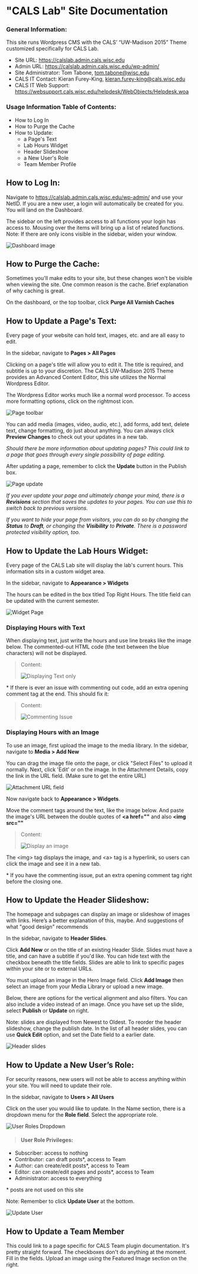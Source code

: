 # "CALS Lab" Site Documentation

### General Information:

This site runs Wordpress CMS with the CALS’ “UW-Madison 2015” Theme customized specifically for CALS Lab.

* Site URL: https://calslab.admin.cals.wisc.edu
* Admin URL: https://calslab.admin.cals.wisc.edu/wp-admin/
* Site Administrator: Tom Tabone, tom.tabone@wisc.edu
* CALS IT Contact: Kieran Furey-King, kieran.furey-king@cals.wisc.edu
* CALS IT Web Support: https://websupport.cals.wisc.edu/helpdesk/WebObjects/Helpdesk.woa

### Usage Information Table of Contents:

* How to Log In
* How to Purge the Cache
* How to Update:
	* a Page's Text
	* Lab Hours Widget
	* Header Slideshow
	* a New User's Role
	* Team Member Profile

## How to Log In:
Navigate to https://calslab.admin.cals.wisc.edu/wp-admin/ and use your NetID. If you are a new user, a login will automatically be created for you. You will land on the Dashboard. 

The sidebar on the left provides access to all functions your login has access to. Mousing over the items will bring up a list of related functions. Note: If there are only icons visible in the sidebar, widen your window.

![Dashboard image](img/dashboard.gif)


## How to Purge the Cache:

Sometimes you'll make edits to your site, but these changes won't be visible when viewing the site. One common reason is the cache. Brief explanation of why caching is great. 

On the dashboard, or the top toolbar, click **Purge All Varnish Caches**

## How to Update a Page's Text:

Every page of your website can hold text, images, etc. and are all easy to edit. 

In the sidebar, navigate to **Pages > All Pages**

Clicking on a page's title will allow you to edit it. The title is required, and subtitle is up to your discretion. The CALS UW-Madison 2015 Theme provides an Advanced Content Editor, this site utilizes the Normal Wordpress Editor.

The Wordpress Editor works much like a normal word processor. To access more formatting options, click on the rightmost icon.

![Page toolbar](img/page-toolbar.gif)

You can add media (images, video, audio, etc.), add forms, add text, delete text, change formatting, do just about anything. You can always click **Preview Changes** to check out your updates in a new tab. 

*Should there be more information about updating pages? This could link to a page that goes through every single possibility of page editing.*

After updating a page, remember to click the **Update** button in the Publish box.

![Page update](img/page-update.png)

<em>If you ever update your page and ultimately change your mind, there is a **Revisions** section that saves the updates to your pages. You can use this to switch back to previous versions.

If you want to hide your page from visitors, you can do so by changing the **Status** to **Draft**, or changing the **Visibility** to **Private**. There is a password protected visibility option, too.</em>

## How to Update the Lab Hours Widget:

Every page of the CALS Lab site will display the lab's current hours. This information sits in a custom widget area. 

In the sidebar, navigate to **Appearance > Widgets**

The hours can be edited in the box titled Top Right Hours. The title field can be updated with the current semester.

![Widget Page](img/hourswidget.png)

### Displaying Hours with Text

When displaying text, just write the hours and use line breaks like the image below. The commented-out HTML code (the text between the blue characters) will not be displayed. 

> Content:
> 
>  ![Displaying Text only](img/hours-text.png)

\* If there is ever an issue with commenting out code, add an extra opening comment tag at the end. This should fix it:

> Content:
>
>![Commenting Issue](img/hours-commentIssue.png)

### Displaying Hours with an Image

To use an image, first upload the image to the media library. In the sidebar, navigate to **Media > Add New**

You can drag the image file onto the page, or click "Select Files" to upload it normally. Next, click 'Edit' or on the image. In the Attachment Details, copy the link in the URL field. (Make sure to get the entire URL)

![Attachment URL field](img/hours-URLfield.png)

Now navigate back to **Appearance > Widgets**. 

Move the comment tags around the text, like the image below. And paste the image's URL between the double quotes of **<a href=""** and also **<img src=""**


> Content:
> 
> ![Display an image](img/hours-image.png)

The \<img> tag displays the image, and \<a> tag is a hyperlink, so users can click the image and see it in a new tab.

\* If you have the commenting issue, put an extra opening comment tag right before the closing one. 



## How to Update the Header Slideshow:

The homepage and subpages can display an image or slideshow of images with links. Here’s a better explanation of this, maybe. And suggestions of what "good design" recommends 

In the sidebar, navigate to **Header Slides**.

Click **Add New** or on the title of an existing Header Slide. Slides must have a title, and can have a subtitle if you'd like. You can hide text with the checkbox beneath the title fields. Slides are able to link to specific pages within your site or to external URLs.

You must upload an image in the Hero Image field. Click **Add Image** then select an image from your Media Library or upload a new image.

Below, there are options for the vertical alignment and also filters. You can also include a video instead of an image. Once you have set up the slide, select **Publish** or **Update** on right.

Note: slides are displayed from Newest to Oldest. To reorder the header slideshow, change the publish date. In the list of all header slides, you can use **Quick Edit** option, and set the Date field to a earlier date.

![Header slides](img/headerslides.gif)


## How to Update a New User’s Role:

For security reasons, new users will not be able to access anything within your site. You will need to update their role.

In the sidebar, navigate to **Users > All Users**

Click on the user you would like to update. In the Name section, there is a dropdown menu for the **Role field**. Select the appropriate role. 

![User Roles Dropdown](img/userroles.png)

> #### User Role Privileges:
* Subscriber: access to nothing 
* Contributor: can draft posts*, access to Team
* Author: can create/edit posts*, access to Team
* Editor: can create/edit pages and posts*, access to Team
* Administrator: access to everything

\* posts are not used on this site

Note: Remember to click **Update User** at the bottom.

![Update User](img/userroles-update.png)


## How to Update a Team Member

This could link to a page specific for CALS Team plugin documentation. It's pretty straight forward. The checkboxes don't do anything at the moment. Fill in the fields. Upload an image using the Featured Image section on the right.
